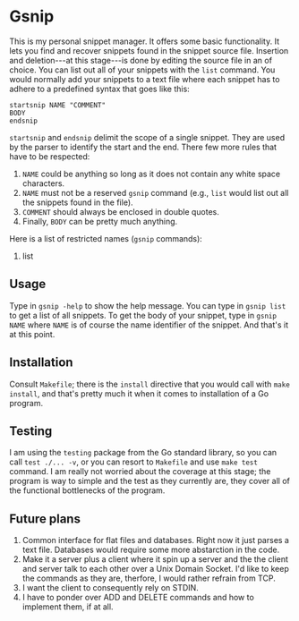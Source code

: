 # Gsnip

This is my personal snippet manager. It offers some basic functionality. It
lets you find and recover snippets found in the snippet source file. Insertion
and deletion---at this stage---is done by editing the source file in an of
choice.  You can list out all of your snippets with the `list` command. You
would normally add your snippets to a text file where each snippet has to
adhere to a predefined syntax that goes like this:

```
startsnip NAME "COMMENT"
BODY
endsnip
```

`startsnip` and `endsnip` delimit the scope of a single snippet. They are used
by the parser to identify the start and the end. There few more rules that have
to be respected:

1. `NAME` could be anything so long as it does not contain any white space
   characters.
2. `NAME` must not be a reserved `gsnip` command (e.g., `list` would list out
   all the snippets found in the file).
3. `COMMENT` should always be enclosed in double quotes.
4. Finally, `BODY` can be pretty much anything.

Here is a list of restricted names (`gsnip` commands):
1. list


## Usage

Type in `gsnip -help` to show the help message. You can type in `gsnip list` to
get a list of all snippets. To get the body of your snippet, type in `gsnip
NAME` where `NAME` is of course the name identifier of the snippet. And that's
it at this point.


## Installation

Consult `Makefile`; there is the `install` directive that you would call with
`make install`, and that's pretty much it when it comes to installation of a Go
program.


## Testing

I am using the `testing` package from the Go standard library, so you can call
`test ./... -v`, or you can resort to `Makefile` and use `make test` command. I
am really not worried about the coverage at this stage; the program is way to
simple and the test as they currently are, they cover all of the functional
bottlenecks of the program.


## Future plans

1. Common interface for flat files and databases. Right now it just parses a
   text file. Databases would require some more abstarction in the code.
2. Make it a server plus a client where it spin up a server and the the client
   and server talk to each other over a Unix Domain Socket. I'd like to keep
   the commands as they are, therfore, I would rather refrain from TCP.
3. I want the client to consequently rely on STDIN.
4. I have to ponder over ADD and DELETE commands and how to implement them, if
   at all.
